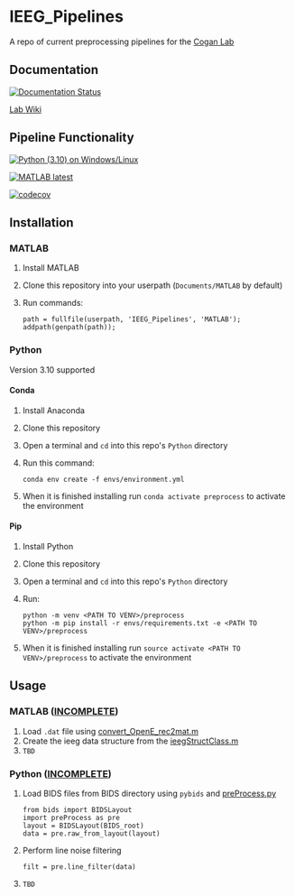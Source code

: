 # IEEG_Pipelines

A repo of current preprocessing pipelines for the [Cogan Lab](https://www.coganlab.org/)

## Documentation

[![Documentation Status](https://readthedocs.org/projects/ieeg-pipelines/badge/?version=latest)](https://ieeg-pipelines.readthedocs.io/en/latest/?badge=latest)

[Lab Wiki](https://coganlab.pages.oit.duke.edu/wiki//)

## Pipeline Functionality

[![Python (3.10) on Windows/Linux](https://github.com/coganlab/IEEG_Pipelines/actions/workflows/Conda-CI.yml/badge.svg)](https://github.com/coganlab/IEEG_Pipelines/actions/workflows/Conda-CI.yml)

[![MATLAB latest](https://github.com/coganlab/IEEG_Pipelines/actions/workflows/MATLAB-CI.yml/badge.svg)](https://github.com/coganlab/IEEG_Pipelines/actions/workflows/MATLAB-CI.yml)

[![codecov](https://codecov.io/gh/coganlab/IEEG_Pipelines/branch/main/graph/badge.svg?token=X4IAFGOBGN)](https://codecov.io/gh/coganlab/IEEG_Pipelines)

## Installation

### MATLAB

1. Install MATLAB
2. Clone this repository into your userpath (`Documents/MATLAB` by default)
3. Run commands:

    ```(MATLAB)
    path = fullfile(userpath, 'IEEG_Pipelines', 'MATLAB');
    addpath(genpath(path));
    ```

### Python

Version 3.10 supported

#### Conda

1. Install Anaconda
2. Clone this repository
3. Open a terminal and `cd` into this repo's `Python` directory
4. Run this command:

    ```(bash)
    conda env create -f envs/environment.yml
    ```

5. When it is finished installing run `conda activate preprocess` to activate the environment

#### Pip

1. Install Python
2. Clone this repository
3. Open a terminal and `cd` into this repo's `Python` directory
4. Run:

    ```(bash)
    python -m venv <PATH TO VENV>/preprocess
    python -m pip install -r envs/requirements.txt -e <PATH TO VENV>/preprocess
    ```

5. When it is finished installing run `source activate <PATH TO VENV>/preprocess` to activate the environment

## Usage

### MATLAB ([INCOMPLETE](https://github.com/coganlab/IEEG_Pipelines/issues/21#issue-1229145282))

1. Load `.dat` file using [convert_OpenE_rec2mat.m](MATLAB/ieeg%20file%20reading/convert_OpenE_rec2mat.m)
2. Create the ieeg data structure from the [ieegStructClass.m](MATLAB/ieegClassDefinition/ieegStructClass.m)
3. `TBD`

### Python ([INCOMPLETE](https://github.com/coganlab/IEEG_Pipelines/issues/22#issue-1229152846))

1. Load BIDS files from BIDS directory using `pybids` and [preProcess.py](Python/PreProcess/preProcess.py)
    
    ```(python)
    from bids import BIDSLayout
    import preProcess as pre
    layout = BIDSLayout(BIDS_root)
    data = pre.raw_from_layout(layout)
    ```
2. Perform line noise filtering

    ```(python)
    filt = pre.line_filter(data)
    ```
3. `TBD`
